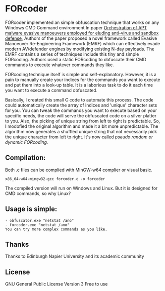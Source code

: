 # FORcoder

FORcoder implemented an simple obfuscation technique that works on any Windows CMD Command environment
In paper [Orchestration of APT malware evasive manoeuvers employed for eluding anti-virus and sandbox defense](https://www.sciencedirect.com/science/article/pii/S0167404822000268), Authors of the paper proposed a novel framework called Evasive Manoeuver Re-Engineering Framework (EMRF) which can effectively evade modern AV/defender engines by modifying existing N-day payloads. The EMRF contains a series of techniques include this tiny and simple FORcoding. Authors used a static FORcoding to obfuscate their CMD commands to execute whatever commands they like. 

FORcoding technique itself is simple and self-explanatory. However, it is a pain to manually create your indices for the commands you want to execute and put them into a look-up table. It is a laborious task to do it each time you want to execute a command obfuscated. 

Basically, I created this small C code to automate this process. The code could automatically create the array of indices and 'unique' character sets for you. You can tweak the commands you want to execute based on your specific needs, the code will serve the obfuscated code on a silver platter to you. Also, the picking of unique string from left to right is predictable. So, I modofied the original algorithm and made it a bit more unpredictable. The algorithm now generates a shuffled unique string that not necessarily pick the unique character from left to right. It's now called *pseudo random or dynamic FORcoding.* 

## Compilation: 
Both .c files can be complied with MinGW-w64 complier or visual basic. 
```
x86_64-w64-mingw32-gcc forcoder.c -o forcoder
```
The compiled version will run on Windows and Linux. But it is designed for CMD commands, so why Linux? 

## Usage is simple: 
```
- obfuscator.exe "netstat /ano"
- forcoder.exe "netstat /ano"
You can try more complex commands as you like. 
```

## Thanks
Thanks to Edinburgh Napier University and its academic community

## License
GNU General Public License Version 3
Free to use
